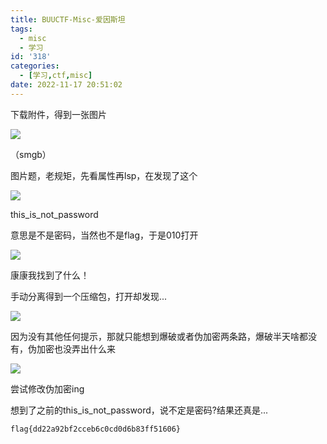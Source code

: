 ```yaml
---
title: BUUCTF-Misc-爱因斯坦
tags:
  - misc
  - 学习
id: '318'
categories:
  - [学习,ctf,misc]
date: 2022-11-17 20:51:02
---
```


下载附件，得到一张图片

![](https://pic.niaoluo.top/%E7%BD%91%E7%AB%99%E8%B0%83%E7%94%A8/misc%E9%9C%80%E8%A6%81/%E7%88%B1%E5%9B%A0%E6%96%AF%E5%9D%A6.jpg)

（smgb）

图片题，老规矩，先看属性再lsp，在发现了这个

![](https://pic.niaoluo.top/%E7%BD%91%E7%AB%99%E8%B0%83%E7%94%A8/misc%E9%9C%80%E8%A6%81/%E5%B1%8F%E5%B9%95%E6%88%AA%E5%9B%BE%202022-11-17%20204705.jpg)

this\_is\_not\_password

意思是不是密码，当然也不是flag，于是010打开

![](https://pic.niaoluo.top/%E7%BD%91%E7%AB%99%E8%B0%83%E7%94%A8/misc%E9%9C%80%E8%A6%81/%E5%B1%8F%E5%B9%95%E6%88%AA%E5%9B%BE%202022-11-17%20203038.jpg)

康康我找到了什么！

手动分离得到一个压缩包，打开却发现...

![](https://pic.niaoluo.top/%E7%BD%91%E7%AB%99%E8%B0%83%E7%94%A8/misc%E9%9C%80%E8%A6%81/%E5%B1%8F%E5%B9%95%E6%88%AA%E5%9B%BE%202022-11-17%20203216.jpg)

因为没有其他任何提示，那就只能想到爆破或者伪加密两条路，爆破半天啥都没有，伪加密也没弄出什么来

![](https://pic.niaoluo.top/%E7%BD%91%E7%AB%99%E8%B0%83%E7%94%A8/misc%E9%9C%80%E8%A6%81/%E5%B1%8F%E5%B9%95%E6%88%AA%E5%9B%BE%202022-11-17%20203614.jpg)

尝试修改伪加密ing

想到了之前的this\_is\_not\_password，说不定是密码?结果还真是...

```
flag{dd22a92bf2cceb6c0cd0d6b83ff51606}
```